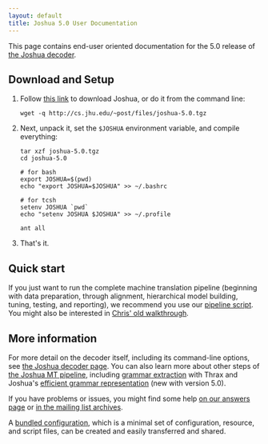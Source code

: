```yaml
---
layout: default
title: Joshua 5.0 User Documentation
---
```


This page contains end-user oriented documentation for the 5.0 release of
[the Joshua decoder](http://joshua-decoder.org/).

## Download and Setup

1. Follow [this link](http://cs.jhu.edu/~post/files/joshua-5.0.tgz) to download Joshua, or do it
from the command line:

       wget -q http://cs.jhu.edu/~post/files/joshua-5.0.tgz

2. Next, unpack it, set the `$JOSHUA` environment variable, and compile everything:

       tar xzf joshua-5.0.tgz
       cd joshua-5.0

       # for bash
       export JOSHUA=$(pwd)
       echo "export JOSHUA=$JOSHUA" >> ~/.bashrc

       # for tcsh
       setenv JOSHUA `pwd`
       echo "setenv JOSHUA $JOSHUA" >> ~/.profile
       
       ant all

3. That's it.

## Quick start

If you just want to run the complete machine translation pipeline (beginning with data preparation,
through alignment, hierarchical model building, tuning, testing, and reporting), we recommend you
use our <a href="pipeline.html">pipeline script</a>.  You might also be interested in
[Chris' old walkthrough](http://cs.jhu.edu/~ccb/joshua/).

## More information

For more detail on the decoder itself, including its command-line options, see
[the Joshua decoder page](decoder.html).  You can also learn more about other steps of
[the Joshua MT pipeline](pipeline.html), including [grammar extraction](thrax.html) with Thrax and
Joshua's [efficient grammar representation](packing.html) (new with version 5.0).

If you have problems or issues, you might find some help [on our answers page](faq.html) or
[in the mailing list archives](https://groups.google.com/forum/?fromgroups#!forum/joshua_support).

A [bundled configuration](bundle.html), which is a minimal set of configuration, resource, and script files, can be created and easily transferred and shared.
